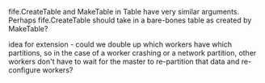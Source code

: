 
fife.CreateTable and MakeTable in Table have very similar arguments. Perhaps fife.CreateTable
should take in a bare-bones table as created by MakeTable?  

idea for extension - could we double up which workers have which partitions, so in the case of a
worker crashing or a network partition, other workers don't have to wait for the master to
re-partition that data and re-configure workers? 
